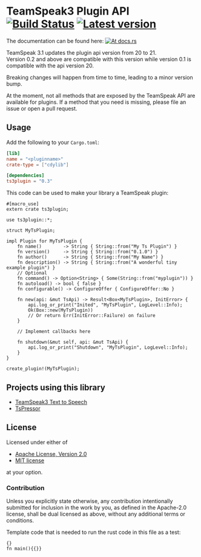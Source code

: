 TeamSpeak3 Plugin API &emsp; [![Build Status](https://travis-ci.org/Flakebi/rust-ts3plugin.svg?branch=master)](https://travis-ci.org/Flakebi/rust-ts3plugin) [![Latest version](https://img.shields.io/crates/v/ts3plugin.svg)](https://crates.io/crates/ts3plugin)
=====================
The documentation can be found here: [![At docs.rs](https://docs.rs/ts3plugin/badge.svg)](https://docs.rs/ts3plugin)

TeamSpeak 3.1 updates the plugin api version from 20 to 21.  
Version 0.2 and above are compatible with this version while version 0.1 is
compatible with the api version 20.

Breaking changes will happen from time to time, leading to a minor version bump.

At the moment, not all methods that are exposed by the TeamSpeak API are
available for plugins. If a method that you need is missing, please file an
issue or open a pull request.

Usage
-----
Add the following to your `Cargo.toml`:
```toml
[lib]
name = "<pluginname>"
crate-type = ["cdylib"]

[dependencies]
ts3plugin = "0.3"
```

This code can be used to make your library a TeamSpeak plugin:
```rust,no-run
#[macro_use]
extern crate ts3plugin;

use ts3plugin::*;

struct MyTsPlugin;

impl Plugin for MyTsPlugin {
    fn name()        -> String { String::from("My Ts Plugin") }
    fn version()     -> String { String::from("0.1.0") }
    fn author()      -> String { String::from("My Name") }
    fn description() -> String { String::from("A wonderful tiny example plugin") }
    // Optional
    fn command() -> Option<String> { Some(String::from("myplugin")) }
    fn autoload() -> bool { false }
    fn configurable() -> ConfigureOffer { ConfigureOffer::No }

    fn new(api: &mut TsApi) -> Result<Box<MyTsPlugin>, InitError> {
        api.log_or_print("Inited", "MyTsPlugin", LogLevel::Info);
        Ok(Box::new(MyTsPlugin))
        // Or return Err(InitError::Failure) on failure
    }

    // Implement callbacks here

    fn shutdown(&mut self, api: &mut TsApi) {
        api.log_or_print("Shutdown", "MyTsPlugin", LogLevel::Info);
    }
}

create_plugin!(MyTsPlugin);
```

Projects using this library
---------------------------
 - [TeamSpeak3 Text to Speech](https://github.com/Flakebi/ts3tts)
 - [TsPressor](https://github.com/Splamy/TsPressor)

License
-------
Licensed under either of

 * [Apache License, Version 2.0](LICENSE-APACHE)
 * [MIT license](LICENSE-MIT)

at your option.

### Contribution

Unless you explicitly state otherwise, any contribution intentionally submitted
for inclusion in the work by you, as defined in the Apache-2.0 license, shall be
dual licensed as above, without any additional terms or conditions.


Template code that is needed to run the rust code in this file as a test:

```rust,skeptic-template
{}
fn main(){{}}
```
